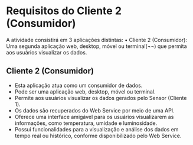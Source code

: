 # Requisitos do Cliente 2 (Consumidor)

A atividade consistirá em 3 aplicações distintas:
• Cliente 2 (Consumidor): Uma segunda aplicação
web, desktop, móvel ou terminal(¬¬) que permita
aos usuários visualizar os dados.

## Cliente 2 (Consumidor)

- Esta aplicação atua como um consumidor de dados.
- Pode ser uma aplicação web, desktop, móvel ou terminal.
- Permite aos usuários visualizar os dados gerados pelo Sensor (Cliente 1).
- Os dados são recuperados do Web Service por meio de uma API.
- Oferece uma interface amigável para os usuários visualizarem as informações, como temperatura, umidade e luminosidade.
- Possui funcionalidades para a visualização e análise dos dados em tempo real ou histórico, conforme disponibilizado pelo Web Service.
